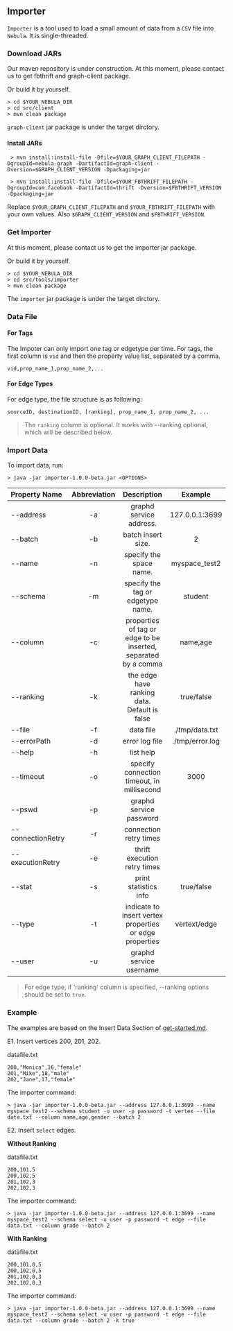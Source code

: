 
## Importer

`Importer` is a tool used to load a small amount of data from a `CSV` file into `Nebula`. It is single-threaded.

### Download JARs

<!-- to be replaced after Nexus MVN repo being set -->
Our maven repository is under construction. At this moment, please contact us to get fbthrift and graph-client package.

Or build it by yourself.

```
> cd $YOUR_NEBULA_DIR
> cd src/client
> mvn clean package
```

`graph-client` jar package is under the target dirctory.

#### Install JARs

```
 > mvn install:install-file -Dfile=$YOUR_GRAPH_CLIENT_FILEPATH -DgroupId=nebula-graph -DartifactId=graph-client -Dversion=$GRAPH_CLIENT_VERSION -Dpackaging=jar

 > mvn install:install-file -Dfile=$YOUR_FBTHRIFT_FILEPATH -DgroupId=com.facebook -DartifactId=thrift -Dversion=$FBTHRIFT_VERSION -Dpackaging=jar
```

Replace `$YOUR_GRAPH_CLIENT_FILEPATH` and `$YOUR_FBTHRIFT_FILEPATH` with your own values. Also `$GRAPH_CLIENT_VERSION` and `$FBTHRIFT_VERSION`.

### Get Importer

At this moment, please contact us to get the importer jar package.

Or build it by yourself.

```
> cd $YOUR_NEBULA_DIR
> cd src/tools/importer
> mvn clean package
```

The `importer` jar package is under the target dirctory.

### Data File

#### For Tags

The Impoter can only import one tag or edgetype per time. For tags, the first column is `vid` and then the property value list, separated by a comma. 

```
vid,prop_name_1,prop_name_2,...
```

#### For Edge Types

For edge type, the file structure is as following:

```
sourceID, destinationID, [ranking], prop_name_1, prop_name_2, ...
```

> The `ranking` column is optional. It works with --ranking optional, which will be described below.

### Import Data

To import data, run:

```
> java -jar importer-1.0.0-beta.jar <OPTIONS>
```

|Property Name  | Abbreviation |  Description| Example |
|:----|:----:|:----:|:----:|
|--address        | -a            | graphd service address.| 127.0.0.1:3699 |
|--batch          | -b            | batch insert size.|2|
|--name           | -n            | specify the space name.| myspace_test2 |
|--schema         | -m            | specify the tag or edgetype name.| student |
|--column         | -c            | properties of tag or edge to be inserted, separated by a comma | name,age |
|--ranking        | -k            | the edge have ranking data. Default is false| true/false|
|--file           | -f            | data file| ./tmp/data.txt |
|--errorPath    | -d            | error log file | ./tmp/error.log |
|--help           | -h            | list help||
|--timeout        | -o            | specify connection timeout, in millisecond| 3000 |
|--pswd           | -p            | graphd service password||
|--connectionRetry       | -r            | connection retry times||
|--executionRetry       | -e           | thrift execution retry times||
|--stat           | -s            | print statistics info| true/false |
|--type           | -t            | indicate to insert vertex properties or edge properties| vertext/edge|
|--user           | -u            | graphd service username||

> For edge type, if 'ranking' column is specified, --ranking options should be set to `true`.

### Example

The examples are based on the Insert Data Section of [get-started.md](../../../docs/get-started.md#insert-data).


E1. Insert vertices 200, 201, 202.

datafile.txt

```
200,"Monica",16,"female"
201,"Mike",18,"male"
202,"Jane",17,"female"
```

The importer command:

```
> java -jar importer-1.0.0-beta.jar --address 127.0.0.1:3699 --name myspace_test2 --schema student -u user -p password -t vertex --file data.txt --column name,age,gender --batch 2
```

E2. Insert `select` edges.

**Without Ranking**

datafile.txt

```
200,101,5
200,102,5
201,102,3
202,102,3
```

The importer command:

```
> java -jar importer-1.0.0-beta.jar --address 127.0.0.1:3699 --name myspace_test2 --schema select -u user -p password -t edge --file data.txt --column grade --batch 2
```

**With Ranking**

datafile.txt

```
200,101,0,5
200,102,0,5
201,102,0,3
202,102,0,3
```

The importer command:

```
> java -jar importer-1.0.0-beta.jar --address 127.0.0.1:3699 --name myspace_test2 --schema select -u user -p password -t edge --file data.txt --column grade --batch 2 -k true
```